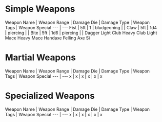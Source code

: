 # Simple Weapons

Weapon Name | Weapon Range | Damage Die | Damage Type | Weapon Tags | Weapon Special
--- | ---
Fist | 5ft | 1 | bludgeoning | | 
Claw | 5ft | 1d4 | piercing | |
Bite | 5ft | 1d6 | piercing | |
Dagger
Light Club
Heavy Club
Light Mace
Heavy Mace
Handaxe
Felling Axe
Si


# Martial Weapons
Weapon Name | Weapon Range | Damage Die | Damage Type | Weapon Tags | Weapon Special
--- | ---
x | x | x | x | x | x

# Specialized Weapons
Weapon Name | Weapon Range | Damage Die | Damage Type | Weapon Tags | Weapon Special
--- | ---
x | x | x | x | x | x